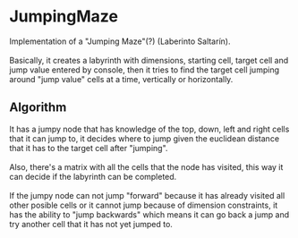 # JumpingMaze
Implementation of a "Jumping Maze"(?) (Laberinto Saltarín).\
\
Basically, it creates a labyrinth with dimensions, starting cell, target cell and jump value entered by console, then it tries to find the target cell jumping around "jump value" cells at a time, vertically or horizontally.

## Algorithm
It has a jumpy node that has knowledge of the top, down, left and right cells that it can jump to, it decides where to jump given the euclidean distance that it has to the target cell after "jumping".\
\
Also, there's a matrix with all the cells that the node has visited, this way it can decide if the labyrinth can be completed.\
\
If the jumpy node can not jump "forward" because it has already visited all other posible cells or it cannot jump because of dimension constraints, it has the ability to "jump backwards" which means it can go back a jump and try another cell that it has not yet jumped to.
